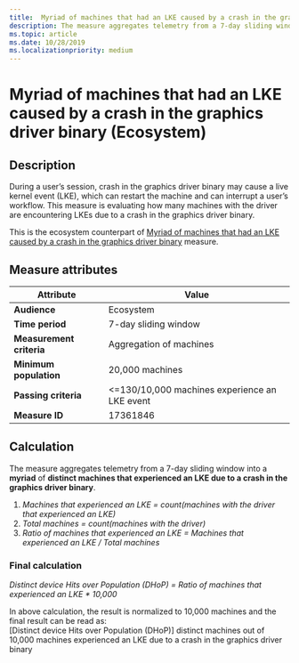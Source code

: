 ```yaml
---
title:  Myriad of machines that had an LKE caused by a crash in the graphics driver binary
description: The measure aggregates telemetry from a 7-day sliding window into a myriad of distinct machines that experienced an LKE due to a crash in the graphics driver binary 
ms.topic: article
ms.date: 10/28/2019
ms.localizationpriority: medium
---
```


# Myriad of machines that had an LKE caused by a crash in the graphics driver binary (Ecosystem)

## Description

During a user’s session, crash in the graphics driver binary may cause a live kernel event (LKE), which can restart the machine and can interrupt a user’s workflow. This measure is evaluating how many machines with the driver are encountering LKEs due to a crash in the graphics driver binary.

This is the ecosystem counterpart of [Myriad of machines that had an LKE caused by a crash in the graphics driver binary](https://docs.microsoft.com/windows-hardware/drivers/dashboard/myriad-of-machines-that-had-lke-caused-by-crash-in-graphics-driver-binary-standard)  measure.

## Measure attributes

|Attribute|Value|
|----|----|
|**Audience**|Ecosystem|
|**Time period**|7-day sliding window|
|**Measurement criteria**|Aggregation of machines|
|**Minimum population**|20,000 machines|
|**Passing criteria**|<=130/10,000 machines experience an LKE event|
|**Measure ID**|17361846|

## Calculation

The measure aggregates telemetry from a 7-day sliding window into a **myriad** of **distinct machines that experienced an LKE due to a crash in the graphics driver binary**.
1. *Machines that experienced an LKE = count(machines with the driver that experienced an LKE)*
2. *Total machines = count(machines with the driver)*
3. *Ratio of machines that experienced an LKE = Machines that experienced an LKE / Total machines*

### Final calculation

*Distinct device Hits over Population (DHoP) = Ratio of machines that experienced an LKE * 10,000*

In above calculation, the result is normalized to 10,000 machines and the final result can be read as:    
[Distinct device Hits over Population (DHoP)] distinct machines out of 10,000 machines experienced an LKE due to a crash in the graphics driver binary
